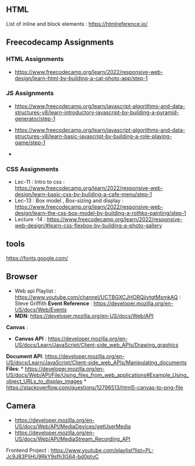 ## HTML 
List of inline and block elements : https://htmlreference.io/

## Freecodecamp Assignments

### HTML Assignments
* https://www.freecodecamp.org/learn/2022/responsive-web-design/learn-html-by-building-a-cat-photo-app/step-1


### JS Assignments
* https://www.freecodecamp.org/learn/javascript-algorithms-and-data-structures-v8/learn-introductory-javascript-by-building-a-pyramid-generator/step-1
* https://www.freecodecamp.org/learn/javascript-algorithms-and-data-structures-v8/learn-basic-javascript-by-building-a-role-playing-game/step-1

* 

### CSS Assignments
* Lec-11 : Intro to css : https://www.freecodecamp.org/learn/2022/responsive-web-design/learn-basic-css-by-building-a-cafe-menu/step-1
* Lec-13 : Box model , Box-sizing and display : https://www.freecodecamp.org/learn/2022/responsive-web-design/learn-the-css-box-model-by-building-a-rothko-painting/step-1 
* Lecture -14 : https://www.freecodecamp.org/learn/2022/responsive-web-design/#learn-css-flexbox-by-building-a-photo-gallery

## tools
https://fonts.google.com/


## Browser 
* Web api Playlist : https://www.youtube.com/channel/UCTBGXCJHORQjivtgtMsmkAQ : Steve Griffith
**Event Reference** : https://developer.mozilla.org/en-US/docs/Web/Events
* **MDN**: https://developer.mozilla.org/en-US/docs/Web/API

**Canvas** :
* **Canvas API** : https://developer.mozilla.org/en-US/docs/Learn/JavaScript/Client-side_web_APIs/Drawing_graphics

**Document API**: https://developer.mozilla.org/en-US/docs/Learn/JavaScript/Client-side_web_APIs/Manipulating_documents
**Files**: * https://developer.mozilla.org/en-US/docs/Web/API/File/Using_files_from_web_applications#Example_Using_object_URLs_to_display_images 
            * https://stackoverflow.com/questions/12796513/html5-canvas-to-png-file
## Camera
* https://developer.mozilla.org/en-US/docs/Web/API/MediaDevices/getUserMedia
* https://developer.mozilla.org/en-US/docs/Web/API/MediaStream_Recording_API


 
Frontend Project : https://www.youtube.com/playlist?list=PL-Jc9J83PIiHU9RkY9sfh3G64-bd0ptvC
